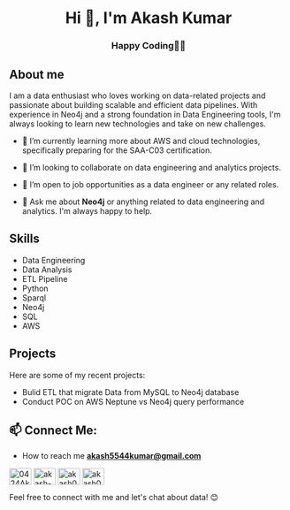 <h1 align="center">Hi 👋, I'm Akash Kumar</h1>
<h3 align="center">Happy Coding👨‍💻</h3>

## About me

I am a data enthusiast who loves working on data-related projects and passionate about building scalable and efficient data pipelines. With experience in Neo4j and a strong foundation in Data Engineering tools, I'm always looking to learn new technologies and take on new challenges.

- 🌱 I’m currently learning more about AWS and cloud technologies, specifically preparing for the SAA-C03 certification.

- 👯 I’m looking to collaborate on data engineering and analytics projects.

- 🤝 I’m open to job opportunities as a data engineer or any related roles.

- 💬 Ask me about **Neo4j** or anything related to data engineering and analytics. I'm always happy to help. 

## Skills

- Data Engineering
- Data Analysis
- ETL Pipeline
- Python
- Sparql
- Neo4j
- SQL
- AWS

## Projects

Here are some of my recent projects:

- Bulid ETL that migrate Data from MySQL to Neo4j database
- Conduct POC on AWS Neptune vs Neo4j query performance

## 📫 Connect Me:

- How to reach me **akash5544kumar@gmail.com**

<p align="left">
<a href="https://0424akash.github.io/My_Portfolio/" target="blank"><img align="center" src='https://cdn.jsdelivr.net/npm/simple-icons@3.0.1/icons/sitepoint.svg' alt="0424Akash" height="30" width="40" /></a>
<a href="https://linkedin.com/in/akash-kumar-952820184" target="blank"><img align="center" src='https://cdn.jsdelivr.net/npm/simple-icons@3.0.1/icons/linkedin.svg' alt="akash-kumar-952820184" height="30" width="40" /></a>
<a href="https://www.codechef.com/users/akash0424" target="blank"><img align="center" src="https://cdn.jsdelivr.net/npm/simple-icons@3.1.0/icons/codechef.svg" alt="akash0424" height="30" width="40" /></a>
<!-- <a href="https://www.hackerrank.com/akash5544kumar" target="blank"><img align="center" src="https://cdn.jsdelivr.net/npm/simple-icons@3.1.0/icons/hackerrank.svg" alt="akash5544kumar" height="30" width="40" /></a>-->
<a href="https://www.leetcode.com/akash0424" target="blank"><img align="center" src="https://cdn.jsdelivr.net/npm/simple-icons@3.1.0/icons/leetcode.svg" alt="akash0424" height="30" width="40" /></a>
<!-- <a href="https://auth.geeksforgeeks.org/user/akash0424" target="blank"><img align="center" src="https://cdn.jsdelivr.net/npm/simple-icons@3.1.0/icons/geeksforgeeks.svg" alt="akash0424" height="30" width="40" /></a> -->
</p>

Feel free to connect with me and let's chat about data! 😊
